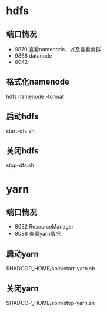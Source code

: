 # hdfs
## 端口情况
- 9870 查看namenode，以及查看集群
- 9866 datanode
- 8042
## 格式化namenode
hdfs namenode -format

## 启动hdfs
start-dfs.sh

## 关闭hdfs
stop-dfs.sh


# yarn
## 端口情况
- 8032 ResourceManager
- 8088 查看yarn情况
  
## 启动yarn
$HADOOP_HOME/sbin/start-yarn.sh

## 关闭yarn
$HADOOP_HOME/sbin/stop-yarn.sh
